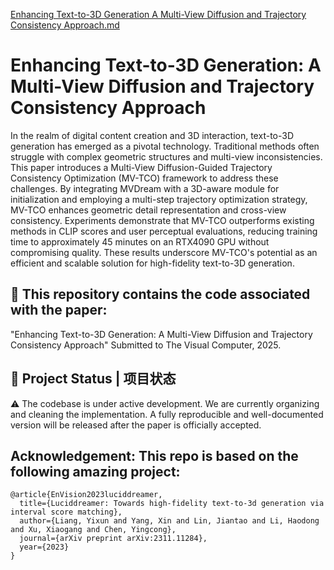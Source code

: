 
[Enhancing Text-to-3D Generation A Multi-View Diffusion and Trajectory Consistency Approach.md](https://github.com/user-attachments/files/21557228/Enhancing.Text-to-3D.Generation.A.Multi-View.Diffusion.and.Trajectory.Consistency.Approach.md)
# Enhancing Text-to-3D Generation: A Multi-View Diffusion and Trajectory Consistency Approach

In the realm of digital content creation and 3D interaction, text-to-3D generation has emerged as a pivotal technology. Traditional methods often struggle with complex geometric structures and multi-view inconsistencies. This paper introduces a Multi-View Diffusion-Guided Trajectory Consistency Optimization (MV-TCO) framework to address these challenges. By integrating MVDream with a 3D-aware module for initialization and employing a multi-step trajectory optimization strategy, MV-TCO enhances geometric detail representation and cross-view consistency. Experiments demonstrate that MV-TCO outperforms existing methods in CLIP scores and user perceptual evaluations, reducing training time to approximately 45 minutes on an RTX4090 GPU without compromising quality. These results underscore MV-TCO's potential as an efficient and scalable solution for high-fidelity text-to-3D generation.

## 📌 This repository contains the code associated with the paper:

"Enhancing Text-to-3D Generation: A Multi-View Diffusion and Trajectory Consistency Approach"
Submitted to The Visual Computer, 2025.



## 🔧 Project Status | 项目状态

⚠️ The codebase is under active development.
We are currently organizing and cleaning the implementation. A fully reproducible and well-documented version will be released after the paper is officially accepted.



## Acknowledgement: This repo is based on the following amazing project:

```
@article{EnVision2023luciddreamer,
  title={Luciddreamer: Towards high-fidelity text-to-3d generation via interval score matching},
  author={Liang, Yixun and Yang, Xin and Lin, Jiantao and Li, Haodong and Xu, Xiaogang and Chen, Yingcong},
  journal={arXiv preprint arXiv:2311.11284},
  year={2023}
}
```

